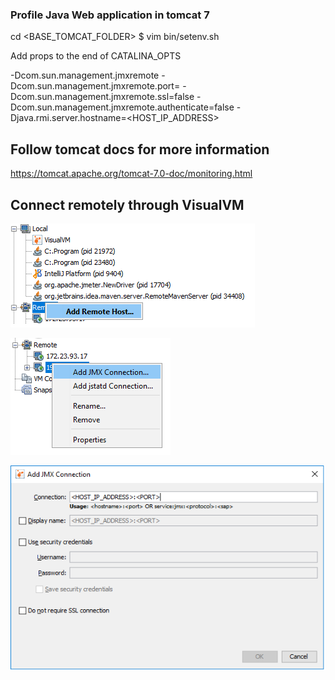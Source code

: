 ### Profile Java Web application in tomcat 7
cd <BASE_TOMCAT_FOLDER>
$ vim bin/setenv.sh

Add props to the end of CATALINA_OPTS

-Dcom.sun.management.jmxremote -Dcom.sun.management.jmxremote.port=<PORT> -Dcom.sun.management.jmxremote.ssl=false -Dcom.sun.management.jmxremote.authenticate=false -Djava.rmi.server.hostname=<HOST_IP_ADDRESS>

## Follow tomcat docs for more information
https://tomcat.apache.org/tomcat-7.0-doc/monitoring.html 


## Connect remotely through VisualVM

![Add remove host](pictures/remote_debug1.png)

![Add JMX connection](pictures/remote_debug2.png)

![Configure JMX connection](pictures/remote_debug3.png)



